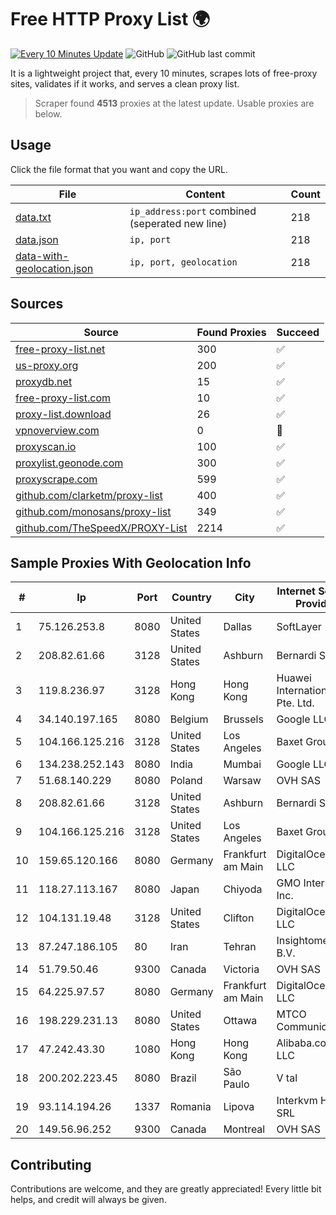 
# Free HTTP Proxy List 🌍

[![Every 10 Minutes Update](https://github.com/mertguvencli/http-proxy-list/actions/workflows/main.yml/badge.svg?branch=main)](https://github.com/mertguvencli/http-proxy-list/actions/workflows/main.yml)
![GitHub](https://img.shields.io/github/license/mertguvencli/http-proxy-list)
![GitHub last commit](https://img.shields.io/github/last-commit/mertguvencli/http-proxy-list)

It is a lightweight project that, every 10 minutes, scrapes lots of free-proxy sites, validates if it works, and serves a clean proxy list.


> Scraper found **4513** proxies at the latest update. Usable proxies are below.

## Usage

Click the file format that you want and copy the URL.


|File|Content|Count|
|----|-------|-----|
|[data.txt](https://raw.githubusercontent.com/mertguvencli/http-proxy-list/main/proxy-list/data.txt)|`ip_address:port` combined (seperated new line)|218|
|[data.json](https://raw.githubusercontent.com/mertguvencli/http-proxy-list/main/proxy-list/data.json)|`ip, port`|218|
|[data-with-geolocation.json](https://raw.githubusercontent.com/mertguvencli/http-proxy-list/main/proxy-list/data-with-geolocation.json)|`ip, port, geolocation`|218|

## Sources

|Source|Found Proxies|Succeed|
|------|-------------|-------|
|[free-proxy-list.net](https://free-proxy-list.net)|300|✅|
|[us-proxy.org](https://www.us-proxy.org)|200|✅|
|[proxydb.net](http://proxydb.net)|15|✅|
|[free-proxy-list.com](https://free-proxy-list.com/?page=&port=&type%5B%5D=http&type%5B%5D=https&up_time=0&search=Search)|10|✅|
|[proxy-list.download](https://www.proxy-list.download/HTTP)|26|✅|
|[vpnoverview.com](https://vpnoverview.com/privacy/anonymous-browsing/free-proxy-servers)|0|🚫|
|[proxyscan.io](https://www.proxyscan.io)|100|✅|
|[proxylist.geonode.com](https://proxylist.geonode.com/api/proxy-list?limit=300&page=1&sort_by=lastChecked&sort_type=desc&protocols=http,https)|300|✅|
|[proxyscrape.com](https://api.proxyscrape.com/v2/?request=displayproxies&protocol=http&timeout=10000&country=all&ssl=all&anonymity=all)|599|✅|
|[github.com/clarketm/proxy-list](https://raw.githubusercontent.com/clarketm/proxy-list/master/proxy-list-raw.txt)|400|✅|
|[github.com/monosans/proxy-list](https://raw.githubusercontent.com/monosans/proxy-list/main/proxies/http.txt)|349|✅|
|[github.com/TheSpeedX/PROXY-List](https://raw.githubusercontent.com/TheSpeedX/PROXY-List/master/http.txt)|2214|✅|


## Sample Proxies With Geolocation Info

|#|Ip|Port|Country|City|Internet Service Provider|
|-|--|----|-------|----|-------------------------|
|1|75.126.253.8|8080|United States|Dallas|SoftLayer|
|2|208.82.61.66|3128|United States|Ashburn|Bernardi Sounds|
|3|119.8.236.97|3128|Hong Kong|Hong Kong|Huawei International Pte. Ltd.|
|4|34.140.197.165|8080|Belgium|Brussels|Google LLC|
|5|104.166.125.216|3128|United States|Los Angeles|Baxet Group Inc|
|6|134.238.252.143|8080|India|Mumbai|Google LLC|
|7|51.68.140.229|8080|Poland|Warsaw|OVH SAS|
|8|208.82.61.66|3128|United States|Ashburn|Bernardi Sounds|
|9|104.166.125.216|3128|United States|Los Angeles|Baxet Group Inc|
|10|159.65.120.166|8080|Germany|Frankfurt am Main|DigitalOcean, LLC|
|11|118.27.113.167|8080|Japan|Chiyoda|GMO Internet, Inc.|
|12|104.131.19.48|3128|United States|Clifton|DigitalOcean, LLC|
|13|87.247.186.105|80|Iran|Tehran|Insightometrics B.V.|
|14|51.79.50.46|9300|Canada|Victoria|OVH SAS|
|15|64.225.97.57|8080|Germany|Frankfurt am Main|DigitalOcean, LLC|
|16|198.229.231.13|8080|United States|Ottawa|MTCO Communications|
|17|47.242.43.30|1080|Hong Kong|Hong Kong|Alibaba.com LLC|
|18|200.202.223.45|8080|Brazil|São Paulo|V tal|
|19|93.114.194.26|1337|Romania|Lipova|Interkvm Host SRL|
|20|149.56.96.252|9300|Canada|Montreal|OVH SAS|



## Contributing

Contributions are welcome, and they are greatly appreciated! Every
little bit helps, and credit will always be given.

